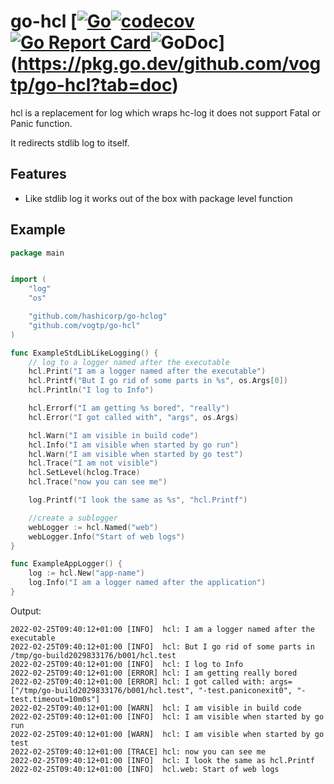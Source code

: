 # go-hcl [[![Go](https://github.com/vogtp/go-hcl/actions/workflows/go.yml/badge.svg)](https://github.com/vogtp/go-hcl/actions/workflows/go.yml)[![codecov](https://codecov.io/gh/vogtp/go-hcl/branch/main/graph/badge.svg?token=DV0IDZ2FXE)](https://codecov.io/gh/vogtp/go-hcl)[![Go Report Card](https://goreportcard.com/badge/github.com/vogtp/go-hcl)](https://goreportcard.com/report/github.com/vogtp/go-hcl)![GoDoc](https://pkg.go.dev/badge/github.com/vogtp/go-hcl?status.svg)](https://pkg.go.dev/github.com/vogtp/go-hcl?tab=doc)

hcl is a replacement for log which wraps hc-log 
it does not support Fatal or Panic function.

It redirects stdlib log to itself.

## Features

- Like stdlib log it works out of the box with package level function

## Example

```go
package main


import (
	"log"
	"os"

	"github.com/hashicorp/go-hclog"
	"github.com/vogtp/go-hcl"
)

func ExampleStdLibLikeLogging() {
	// log to a logger named after the executable
	hcl.Print("I am a logger named after the executable")
	hcl.Printf("But I go rid of some parts in %s", os.Args[0])
	hcl.Println("I log to Info")

	hcl.Errorf("I am getting %s bored", "really")
	hcl.Error("I got called with", "args", os.Args)

	hcl.Warn("I am visible in build code")
	hcl.Info("I am visible when started by go run")
	hcl.Warn("I am visible when started by go test")
	hcl.Trace("I am not visible")
	hcl.SetLevel(hclog.Trace)
	hcl.Trace("now you can see me")

	log.Printf("I look the same as %s", "hcl.Printf")

	//create a sublogger
	webLogger := hcl.Named("web")
	webLogger.Info("Start of web logs")
}

func ExampleAppLogger() {
	log := hcl.New("app-name")
	log.Info("I am a logger named after the application")
}

```

Output: 

```
2022-02-25T09:40:12+01:00 [INFO]  hcl: I am a logger named after the executable
2022-02-25T09:40:12+01:00 [INFO]  hcl: But I go rid of some parts in /tmp/go-build2029833176/b001/hcl.test
2022-02-25T09:40:12+01:00 [INFO]  hcl: I log to Info
2022-02-25T09:40:12+01:00 [ERROR] hcl: I am getting really bored
2022-02-25T09:40:12+01:00 [ERROR] hcl: I got called with: args=["/tmp/go-build2029833176/b001/hcl.test", "-test.paniconexit0", "-test.timeout=10m0s"]
2022-02-25T09:40:12+01:00 [WARN]  hcl: I am visible in build code
2022-02-25T09:40:12+01:00 [INFO]  hcl: I am visible when started by go run
2022-02-25T09:40:12+01:00 [WARN]  hcl: I am visible when started by go test
2022-02-25T09:40:12+01:00 [TRACE] hcl: now you can see me
2022-02-25T09:40:12+01:00 [INFO]  hcl: I look the same as hcl.Printf
2022-02-25T09:40:12+01:00 [INFO]  hcl.web: Start of web logs
```
